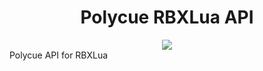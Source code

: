 <div align="center">
  <h1>Polycue RBXLua API</h1>
  <img src="https://travis-ci.com/polycue/rbxlua-api.svg?branch=master" />
</div>
Polycue API for RBXLua

